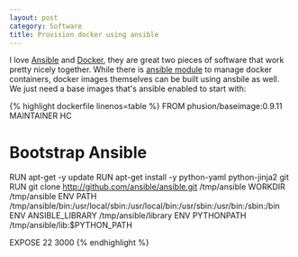 ```yaml
---
layout: post
category: Software
title: Provision docker using ansible
---
```


I love [Ansible](http://www.ansible.com/) and
[Docker](http://www.docker.com), they are great two pieces of
software that work pretty nicely together. While there is [ansible
module](http://docs.ansible.com/docker_module.html) to manage docker
containers, docker images themselves can be built using ansbile as
well. We just need a base images that's ansible enabled to start with:

{% highlight dockerfile linenos=table %}
FROM phusion/baseimage:0.9.11
MAINTAINER HC

# Bootstrap Ansible
RUN apt-get -y update
RUN apt-get install -y python-yaml python-jinja2 git
RUN git clone http://github.com/ansible/ansible.git /tmp/ansible
WORKDIR /tmp/ansible
ENV PATH /tmp/ansible/bin:/usr/local/sbin:/usr/local/bin:/usr/sbin:/usr/bin:/sbin:/bin
ENV ANSIBLE_LIBRARY /tmp/ansible/library
ENV PYTHONPATH /tmp/ansible/lib:$PYTHON_PATH

EXPOSE 22 3000
{% endhighlight %}

